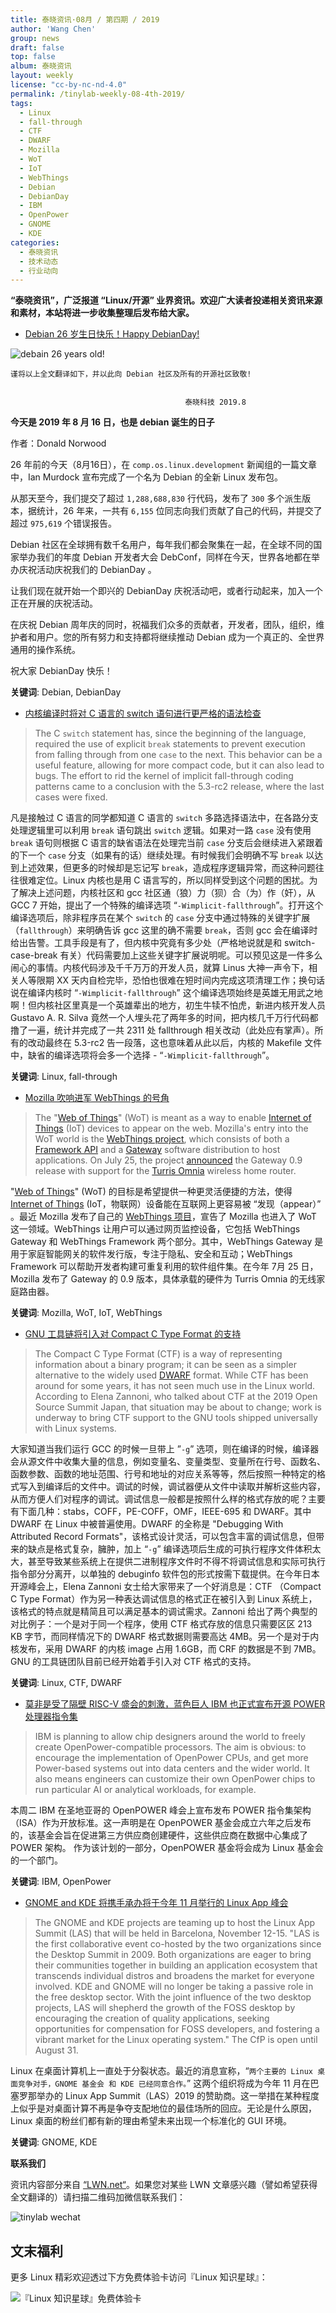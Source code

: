```yaml
---
title: 泰晓资讯·08月 / 第四期 / 2019
author: 'Wang Chen'
group: news
draft: false
top: false
album: 泰晓资讯
layout: weekly
license: "cc-by-nc-nd-4.0"
permalink: /tinylab-weekly-08-4th-2019/
tags:
  - Linux
  - fall-through
  - CTF
  - DWARF
  - Mozilla
  - WoT
  - IoT
  - WebThings
  - Debian
  - DebianDay
  - IBM
  - OpenPower
  - GNOME
  - KDE
categories:
  - 泰晓资讯
  - 技术动态
  - 行业动向
---
```


**“泰晓资讯”，广泛报道 “Linux/开源” 业界资讯。欢迎广大读者投递相关资讯来源和素材，本站将进一步收集整理后发布给大家。**

- [Debian 26 岁生日快乐！Happy DebianDay!](https://bits.debian.org/2019/08/debian-turns-26.html)

![debain 26 years old!](/wp-content/uploads/2019/08/debian26.png)

```
谨将以上全文翻译如下，并以此向 Debian 社区及所有的开源社区致敬!


                                       泰晓科技 2019.8
```

**今天是 2019 年 8 月 16 日，也是 debian 诞生的日子**

作者：Donald Norwood

26 年前的今天（8月16日），在 `comp.os.linux.development` 新闻组的一篇文章中，Ian Murdock 宣布完成了一个名为 Debian 的全新 Linux 发布包。

从那天至今，我们提交了超过 `1,288,688,830` 行代码，发布了 `300` 多个派生版本，据统计，26 年来，一共有 `6,155` 位同志向我们贡献了自己的代码，并提交了超过 `975,619` 个错误报告。

Debian 社区在全球拥有数千名用户，每年我们都会聚集在一起，在全球不同的国家举办我们的年度 Debian 开发者大会 DebConf，同样在今天，世界各地都在举办庆祝活动庆祝我们的 DebianDay 。

让我们现在就开始一个即兴的 DebianDay 庆祝活动吧，或者行动起来，加入一个正在开展的庆祝活动。

在庆祝 Debian 周年庆的同时，祝福我们众多的贡献者，开发者，团队，组织，维护者和用户。您的所有努力和支持都将继续推动 Debian 成为一个真正的、全世界通用的操作系统。

祝大家 DebianDay 快乐！

**关键词**: Debian, DebianDay

- [内核编译时将对 C 语言的 switch 语句进行更严格的语法检查](https://lwn.net/Articles/794944/)

> The C `switch` statement has, since the beginning of the language, required the use of explicit `break` statements to prevent execution from falling through from one `case` to the next. This behavior can be a useful feature, allowing for more compact code, but it can also lead to bugs. The effort to rid the kernel of implicit fall-through coding patterns came to a conclusion with the 5.3-rc2 release, where the last cases were fixed.

凡是接触过 C 语言的同学都知道 C 语言的 `switch` 多路选择语法中，在各路分支处理逻辑里可以利用 `break` 语句跳出 `switch` 逻辑。如果对一路 `case` 没有使用 `break` 语句则根据 C 语言的缺省语法在处理完当前 `case` 分支后会继续进入紧跟着的下一个 `case` 分支（如果有的话）继续处理。有时候我们会明确不写 `break` 以达到上述效果，但更多的时候却是忘记写 `break`，造成程序逻辑异常，而这种问题往往很难定位。Linux 内核也是用 C 语言写的，所以同样受到这个问题的困扰。为了解决上述问题，内核社区和 gcc 社区通（狼）力（狈）合（为）作（奸），从 GCC 7 开始，提出了一个特殊的编译选项 “`-Wimplicit-fallthrough`”。打开这个编译选项后，除非程序员在某个 `switch` 的 `case` 分支中通过特殊的关键字扩展（`fallthrough`）来明确告诉 gcc 这里的确不需要 `break`，否则 gcc 会在编译时给出告警。工具手段是有了，但内核中究竟有多少处（严格地说就是和 switch-case-break 有关）代码需要加上这些关键字扩展说明呢。可以预见这是一件多么闹心的事情。内核代码涉及千千万万的开发人员，就算 Linus 大神一声令下，相关人等限期 XX 天内自检完毕，恐怕也很难在短时间内完成这项清理工作；换句话说在编译内核时 “`-Wimplicit-fallthrough`” 这个编译选项始终是英雄无用武之地啊！但内核社区里真是一个英雄辈出的地方，初生牛犊不怕虎，新进内核开发人员 Gustavo A. R. Silva 竟然一个人埋头花了两年多的时间，把内核几千万行代码都撸了一遍，统计并完成了一共 2311 处 fallthrough 相关改动（此处应有掌声）。所有的改动最终在 5.3-rc2 告一段落，这也意味着从此以后，内核的 Makefile 文件中，缺省的编译选项将会多一个选择 - “`-Wimplicit-fallthrough`”。

**关键词**: Linux, fall-through

- [Mozilla 吹响进军 WebThings 的号角](https://lwn.net/Articles/795648/)

> The "[Web of Things](https://en.wikipedia.org/wiki/Web_of_Things)" (WoT) is meant as a way to enable [Internet of Things](https://en.wikipedia.org/wiki/Internet_of_things) (IoT) devices to appear on the web. Mozilla's entry into the WoT world is the [WebThings project](https://iot.mozilla.org/), which consists of both a [Framework API](https://iot.mozilla.org/framework/) and a [Gateway](https://iot.mozilla.org/gateway/) software distribution to host applications. On July 25, the project [announced](https://hacks.mozilla.org/2019/07/webthings-gateway-for-wireless-routers/) the Gateway 0.9 release with support for the [Turris Omnia](https://www.turris.cz/en/omnia/) wireless home router.

"[Web of Things](https://en.wikipedia.org/wiki/Web_of_Things)" (WoT) 的目标是希望提供一种更灵活便捷的方法，使得 [Internet of Things](https://en.wikipedia.org/wiki/Internet_of_things) (IoT，物联网）设备能在互联网上更容易被 “发现（appear）” 。最近 Mozilla 发布了自己的 [WebThings 项目](https://iot.mozilla.org/)，宣告了 Mozilla 也进入了 WoT 这一领域。WebThings 让用户可以通过网页监控设备，它包括 WebThings Gateway 和 WebThings Framework 两个部分。其中，WebThings Gateway 是用于家庭智能网关的软件发行版，专注于隐私、安全和互动；WebThings Framework 可以帮助开发者构建可重复利用的软件组件集。在今年 7月 25 日，Mozilla 发布了 Gateway 的 0.9 版本，具体承载的硬件为 Turris Omnia 的无线家庭路由器。

**关键词**: Mozilla, WoT, IoT, WebThings

- [GNU 工具链将引入对 Compact C Type Format 的支持](https://lwn.net/Articles/795384/)

> The Compact C Type Format (CTF) is a way of representing information about a binary program; it can be seen as a simpler alternative to the widely used [DWARF](http://dwarfstd.org/) format. While CTF has been around for some years, it has not seen much use in the Linux world. According to Elena Zannoni, who talked about CTF at the 2019 Open Source Summit Japan, that situation may be about to change; work is underway to bring CTF support to the GNU tools shipped universally with Linux systems.

大家知道当我们运行 GCC 的时候一旦带上 ”`-g`” 选项，则在编译的时候，编译器会从源文件中收集大量的信息，例如变量名、变量类型、变量所在行号、函数名、函数参数、函数的地址范围、行号和地址的对应关系等等，然后按照一种特定的格式写入到编译后的文件中。调试的时候，调试器便从文件中读取并解析这些内容，从而方便人们对程序的调试。调试信息一般都是按照什么样的格式存放的呢？主要有下面几种：stabs，COFF，PE-COFF，OMF，IEEE-695 和 DWARF。其中 DWARF 在 Linux 中被普遍使用。DWARF 的全称是 "Debugging With Attributed Record Formats"，该格式设计灵活，可以包含丰富的调试信息，但带来的缺点是格式复杂，臃肿，加上 “`-g`” 编译选项后生成的可执行程序文件体积太大，甚至导致某些系统上在提供二进制程序文件时不得不将调试信息和实际可执行指令部分分离开，以单独的 debuginfo 软件包的形式按需下载提供。在今年日本开源峰会上，Elena Zannoni 女士给大家带来了一个好消息是：CTF （Compact C Type Format）作为另一种表达调试信息的格式正在被引入到 Linux 系统上，该格式的特点就是精简且可以满足基本的调试需求。Zannoni 给出了两个典型的对比例子：一个是对于同一个程序，使用 CTF 格式存放的信息只需要区区 213 KB 字节，而同样情况下的 DWARF 格式数据则需要高达 4MB。另一个是对于内核发布，采用 DWARF 的内核 image 占用 1.6GB，而 CRF 的数据是不到 7MB。GNU 的工具链团队目前已经开始着手引入对 CTF 格式的支持。

**关键词**: Linux, CTF, DWARF

- [莫非是受了隔壁 RISC-V 盛会的刺激，蓝色巨人 IBM 也正式宣布开源 POWER 处理器指令集](https://www.theregister.co.uk/2019/08/20/ibm_openpower_isa/)

> IBM is planning to allow chip designers around the world to freely create OpenPower-compatible processors. The aim is obvious: to encourage the implementation of OpenPower CPUs, and get more Power-based systems out into data centers and the wider world. It also means engineers can customize their own OpenPower chips to run particular AI or analytical workloads, for example.

本周二 IBM 在圣地亚哥的 OpenPOWER 峰会上宣布发布 POWER 指令集架构（ISA）作为开放标准。这一声明是在 OpenPOWER 基金会成立六年之后发布的，该基金会旨在促进第三方供应商创建硬件，这些供应商在数据中心集成了 POWER 架构。 作为该计划的一部分，OpenPOWER 基金将会成为 Linux 基金会的一个部门。

**关键词**: IBM, OpenPower

- [GNOME and KDE 将携手承办将于今年 11 月举行的 Linux App 峰会](https://lwn.net/Articles/795116/)

> The GNOME and KDE projects are teaming up to host the Linux App Summit (LAS) that will be held in Barcelona, November 12-15. "LAS is the first collaborative event co-hosted by the two organizations since the Desktop Summit in 2009. Both organizations are eager to bring their communities together in building an application ecosystem that transcends individual distros and broadens the market for everyone involved. KDE and GNOME will no longer be taking a passive role in the free desktop sector. With the joint influence of the two desktop projects, LAS will shepherd the growth of the FOSS desktop by encouraging the creation of quality applications, seeking opportunities for compensation for FOSS developers, and fostering a vibrant market for the Linux operating system." The CfP is open until August 31.

Linux 在桌面计算机上一直处于分裂状态。最近的消息宣称，“`两个主要的 Linux 桌面竞争对手，GNOME 基金会 和 KDE 已经同意合作。`” 这两个组织将成为今年 11 月在巴塞罗那举办的 Linux App Summit（LAS）2019 的赞助商。这一举措在某种程度上似乎是对桌面计算不再是争夺支配地位的最佳场所的回应。无论是什么原因，Linux 桌面的粉丝们都有新的理由希望未来出现一个标准化的 GUI 环境。

**关键词**: GNOME, KDE

**联系我们**

资讯内容部分来自 [“LWN.net“](https://lwn.net/)。如果您对某些 LWN 文章感兴趣（譬如希望获得全文翻译的）请扫描二维码加微信联系我们：

![tinylab wechat](/images/wechat/tinylab.jpg)

## 文末福利

更多 Linux 精彩欢迎透过下方免费体验卡访问『Linux 知识星球』：

![『Linux 知识星球』免费体验卡](http://tinylab.org/images/xingqiu/planet-free-card.jpg)

